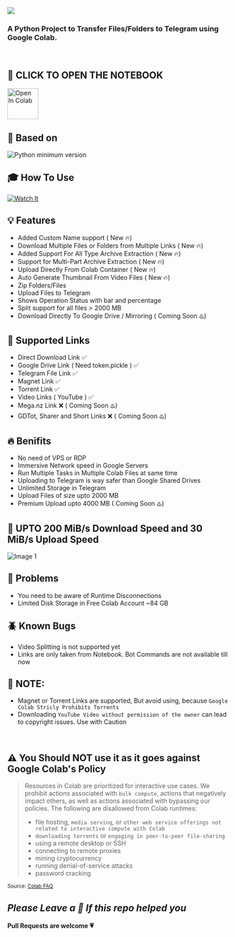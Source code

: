 ![](https://user-images.githubusercontent.com/125879861/226649977-85a941f5-6ffe-45a2-8e09-d9f2b558cb17.png)


### A Python Project to Transfer Files/Folders to Telegram using Google Colab.

<br>

## **📖 CLICK TO OPEN THE NOTEBOOK**

 <a href="https://colab.research.google.com/github/tmatzxzone/Telegram-Leecher/blob/main/Telegram_Leecher_v2.ipynb" target="_parent"><img src="https://user-images.githubusercontent.com/125879861/245568025-59b05175-35a7-4c0f-8c15-5e38516bbc4b.png" alt="Open In Colab" height=70px/></a>


## **🔖 Based on**
![Python minimum version](https://img.shields.io/badge/Python-3.0%2B-brightgreen)

## 🎓 **How To Use**
[![Watch It](https://img.youtube.com/vi/6LvYd-oO3U0/0.jpg)](https://www.youtube.com/watch?v=6LvYd-oO3U0)

## **💡 Features**

 - Added Custom Name support ( New 🔥)
 - Download Multiple Files or Folders from Multiple Links ( New 🔥)
 - Added Support For All Type Archive Extraction ( New 🔥)
 - Support for Multi-Part Archive Extraction ( New 🔥)
 - Upload Directly From Colab Container ( New 🔥)
 - Auto Generate Thumbnail From Video Files ( New 🔥) 
 - Zip Folders/Files
 - Upload Files to Telegram
 - Shows Operation Status with bar and percentage 
 - Split support for all files > 2000 MB
 - Download Directly To Google Drive / Mirroring ( Coming Soon ♨️)

## **🔗 Supported Links**

 - Direct Download Link ✅
 - Google Drive Link ( Need token.pickle ) ✅
 - Telegram File Link ✅
 - Magnet Link ✅
 - Torrent Link ✅
 - Video Links ( YouTube ) ✅
 - Mega.nz Link ❌ ( Coming Soon ♨️)
 - GDTot, Sharer and Short Links ❌ ( Coming Soon ♨️)
## **🔥 Benifits**

 - No need of VPS or RDP
 - Immersive Network speed in Google Servers
 - Run Multiple Tasks in Multiple Colab Files at same time
 - Uploading to Telegram is way safer than Google Shared Drives
 - Unlimited Storage in Telegram
 - Upload Files of size upto 2000 MB 
 - Premium Upload upto 4000 MB ( Coming Soon ♨️)

## **🚀 UPTO 200 MiB/s Download Speed and 30 MiB/s Upload Speed**

![Image 1](https://user-images.githubusercontent.com/125879861/245217970-aa132967-c304-4b6d-a594-8c57a8f3d066.png)


## **🦉 Problems**

 - You need to be aware of Runtime Disconnections
 - Limited Disk Storage in Free Colab Account ~84 GB 
 <!-- - Which Limits the zip process of files size to ~41 GB
 - Have to manually upload config files ( token.pickle, thmb.jpg, etc ) -->

## **🪲 Known Bugs**

 - Video Splitting is not supported  yet
 - Links are only taken from Notebook. Bot Commands are not available till now

## **🚨 NOTE:**
 - Magnet or Torrent Links are supported, But avoid using, because `Google Colab Stricly Prohibits Torrents`
 - Downloading `YouTube Video without permission of the owner` can lead to copyright issues. Use with Caution

<br>

## **⚠️ You Should NOT use it as it goes against Google Colab's Policy**

> Resources in Colab are prioritized for interactive use cases. We prohibit actions associated with `bulk compute`, actions that negatively impact others, as well as actions associated with bypassing our policies. The following are disallowed from Colab runtimes:
>- file hosting, `media serving`, or `other web service offerings not related to interactive compute with Colab`
>- `downloading torrents` or `engaging in peer-to-peer file-sharing`
>- using a remote desktop or SSH
>- connecting to remote proxies
>- mining cryptocurrency
>- running denial-of-service attacks
>- password cracking

<sub>Source: <a href="https://research.google.com/colaboratory/faq.html">Colab FAQ</a></sub>

## _Please Leave a 🌟 If this repo helped you_

#### Pull Requests are welcome 💗
